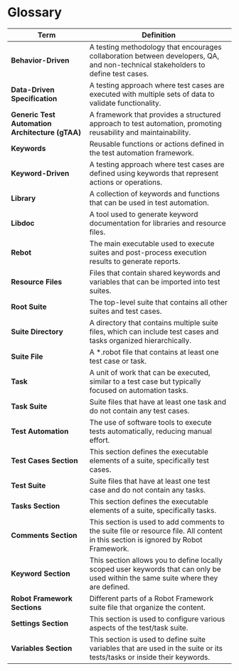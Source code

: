 # Glossary

| Term                                            | Definition                                                                                                                          |
| ----------------------------------------------- | ----------------------------------------------------------------------------------------------------------------------------------- |
| **Behavior-Driven**                             | A testing methodology that encourages collaboration between developers, QA, and non-technical stakeholders to define test cases.    |
| **Data-Driven Specification**                   | A testing approach where test cases are executed with multiple sets of data to validate functionality.                              |
| **Generic Test Automation Architecture (gTAA)** | A framework that provides a structured approach to test automation, promoting reusability and maintainability.                      |
| **Keywords**                                    | Reusable functions or actions defined in the test automation framework.                                                             |
| **Keyword-Driven**                             | A testing approach where test cases are defined using keywords that represent actions or operations.                                |
| **Library**                                     | A collection of keywords and functions that can be used in test automation.                                                         |
| **Libdoc**                                      | A tool used to generate keyword documentation for libraries and resource files.                                                     |
| **Rebot**                                       | The main executable used to execute suites and post-process execution results to generate reports.                                  |
| **Resource Files**                              | Files that contain shared keywords and variables that can be imported into test suites.                                             |
| **Root Suite**                                  | The top-level suite that contains all other suites and test cases.                                                                  |
| **Suite Directory**                             | A directory that contains multiple suite files, which can include test cases and tasks organized hierarchically.                    |
| **Suite File**                                  | A \*.robot file that contains at least one test case or task.                                                                       |
| **Task**                                        | A unit of work that can be executed, similar to a test case but typically focused on automation tasks.                              |
| **Task Suite**                                  | Suite files that have at least one task and do not contain any test cases.                                                          |
| **Test Automation**                             | The use of software tools to execute tests automatically, reducing manual effort.                                                   |
| **Test Cases Section**                          | This section defines the executable elements of a suite, specifically test cases.                                                   |
| **Test Suite**                                  | Suite files that have at least one test case and do not contain any tasks.                                                          |
| **Tasks Section**                               | This section defines the executable elements of a suite, specifically tasks.                                                        |
| **Comments Section**                            | This section is used to add comments to the suite file or resource file. All content in this section is ignored by Robot Framework. |
| **Keyword Section**                             | This section allows you to define locally scoped user keywords that can only be used within the same suite where they are defined.  |
| **Robot Framework Sections**                    | Different parts of a Robot Framework suite file that organize the content.                                                          |
| **Settings Section**                            | This section is used to configure various aspects of the test/task suite.                                                           |
| **Variables Section**                           | This section is used to define suite variables that are used in the suite or its tests/tasks or inside their keywords.              |

